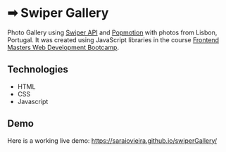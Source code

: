 # ➡ Swiper Gallery

Photo Gallery using <a href="https://swiperjs.com/">Swiper API</a> and <a href="https://popmotion.io/pure/">Popmotion</a> with photos from Lisbon, Portugal. It was created using JavaScript libraries in the course <a href="https://frontendmasters.com/bootcamp/">Frontend Masters Web Development Bootcamp</a>.

## Technologies 
- HTML 
- CSS
- Javascript 

## Demo
Here is a working live demo: https://saraiovieira.github.io/swiperGallery/

